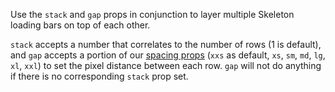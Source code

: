 Use the `stack` and `gap` props in conjunction to layer multiple Skeleton loading bars on top of each other.

`stack` accepts a number that correlates to the number of rows (1 is default), and `gap` accepts a portion of our [spacing props](https://playbook.powerapp.cloud/visual_guidelines/spacing) (`xxs` as default, `xs`, `sm`, `md`, `lg`, `xl`, `xxl`) to set the pixel distance between each row. `gap` will not do anything if there is no corresponding `stack` prop set.